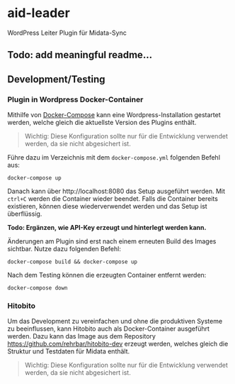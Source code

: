 # aid-leader
WordPress Leiter Plugin für Midata-Sync

## Todo: add meaningful readme...

## Development/Testing
### Plugin in Wordpress Docker-Container
Mithilfe von [Docker-Compose](https://docs.docker.com/compose/) kann eine Wordpress-Installation gestartet werden, welche gleich die aktuellste Version des Plugins enthält.
>Wichtig: Diese Konfiguration sollte nur für die Entwicklung verwendet werden, da sie nicht abgesichert ist.

Führe dazu im Verzeichnis mit dem `docker-compose.yml` folgenden Befehl aus:

```
docker-compose up
```

Danach kann über http://localhost:8080 das Setup ausgeführt werden. Mit `ctrl+C` werden die Container wieder beendet. Falls die Container bereits existieren, können diese wiederverwendet werden und das Setup ist überflüssig.

**Todo: Ergänzen, wie API-Key erzeugt und hinterlegt werden kann.**

Änderungen am Plugin sind erst nach einem erneuten Build des Images sichtbar. Nutze dazu folgenden Befehl:
```
docker-compose build && docker-compose up
```

Nach dem Testing können die erzeugten Container entfernt werden:

```
docker-compose down
```


### Hitobito
Um das Development zu vereinfachen und ohne die produktiven Systeme zu beeinflussen, kann Hitobito auch als Docker-Container ausgeführt werden.
Dazu kann das Image aus dem Repository https://github.com/rehrbar/hitobito-dev erzeugt werden, welches gleich die Struktur und Testdaten für Midata enthält.
>Wichtig: Diese Konfiguration sollte nur für die Entwicklung verwendet werden, da sie nicht abgesichert ist.